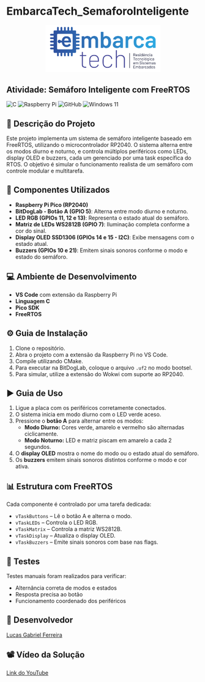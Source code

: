 # EmbarcaTech_SemaforoInteligente  
<p align="center">
  <img src="Group 658.png" alt="EmbarcaTech" width="300">
</p>

## Atividade: Semáforo Inteligente com FreeRTOS

![C](https://img.shields.io/badge/c-%2300599C.svg?style=for-the-badge&logo=c&logoColor=white)
![Raspberry Pi](https://img.shields.io/badge/-Raspberry_Pi-C51A4A?style=for-the-badge&logo=Raspberry-Pi)
![GitHub](https://img.shields.io/badge/github-%23121011.svg?style=for-the-badge&logo=github&logoColor=white)
![Windows 11](https://img.shields.io/badge/Windows%2011-%230079d5.svg?style=for-the-badge&logo=Windows%2011&logoColor=white)

## 🧠 Descrição do Projeto

Este projeto implementa um sistema de semáforo inteligente baseado em FreeRTOS, utilizando o microcontrolador RP2040. O sistema alterna entre os modos diurno e noturno, e controla múltiplos periféricos como LEDs, display OLED e buzzers, cada um gerenciado por uma task específica do RTOS. O objetivo é simular o funcionamento realista de um semáforo com controle modular e multitarefa.

## 🔌 Componentes Utilizados

- **Raspberry Pi Pico (RP2040)**
- **BitDogLab - Botão A (GPIO 5)**: Alterna entre modo diurno e noturno.
- **LED RGB (GPIOs 11, 12 e 13)**: Representa o estado atual do semáforo.
- **Matriz de LEDs WS2812B (GPIO 7)**: Iluminação completa conforme a cor do sinal.
- **Display OLED SSD1306 (GPIOs 14 e 15 - I2C)**: Exibe mensagens com o estado atual.
- **Buzzers (GPIOs 10 e 21)**: Emitem sinais sonoros conforme o modo e estado do semáforo.

## 💻 Ambiente de Desenvolvimento

- **VS Code** com extensão da Raspberry Pi
- **Linguagem C**
- **Pico SDK**
- **FreeRTOS**

## ⚙️ Guia de Instalação

1. Clone o repositório.
2. Abra o projeto com a extensão da Raspberry Pi no VS Code.
3. Compile utilizando CMake.
4. Para executar na BitDogLab, coloque o arquivo `.uf2` no modo bootsel.
5. Para simular, utilize a extensão do Wokwi com suporte ao RP2040.

## ▶️ Guia de Uso

1. Ligue a placa com os periféricos corretamente conectados.
2. O sistema inicia em modo diurno com o LED verde aceso.
3. Pressione o **botão A** para alternar entre os modos:
   - **Modo Diurno:** Cores verde, amarelo e vermelho são alternadas ciclicamente.
   - **Modo Noturno:** LED e matriz piscam em amarelo a cada 2 segundos.
4. O **display OLED** mostra o nome do modo ou o estado atual do semáforo.
5. Os **buzzers** emitem sinais sonoros distintos conforme o modo e cor ativa.

## 📊 Estrutura com FreeRTOS

Cada componente é controlado por uma tarefa dedicada:

- `vTaskButtons` – Lê o botão A e alterna o modo.
- `vTaskLEDs` – Controla o LED RGB.
- `vTaskMatrix` – Controla a matriz WS2812B.
- `vTaskDisplay` – Atualiza o display OLED.
- `vTaskBuzzers` – Emite sinais sonoros com base nas flags.

## 🧪 Testes

Testes manuais foram realizados para verificar:
- Alternância correta de modos e estados
- Resposta precisa ao botão
- Funcionamento coordenado dos periféricos

## 👤 Desenvolvedor

[Lucas Gabriel Ferreira](https://github.com/usuario-lider)

## 📽️ Vídeo da Solução

[Link do YouTube](https://www.youtube.com/watch?v=MHolUQz0k04)
